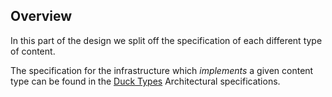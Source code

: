 ## Overview

In this part of the design we split off the specification of each 
different type of content.

The specification for the infrastructure which *implements* a given 
content type can be found in the [Duck 
Types](../architecture/duckTypes) Architectural specifications.
